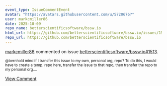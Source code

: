 ```yaml
---
event_type: IssueCommentEvent
avatar: "https://avatars.githubusercontent.com/u/5720676?"
user: markcmiller86
date: 2025-10-09
repo_name: betterscientificsoftware/bssw.io
html_url: https://github.com/betterscientificsoftware/bssw.io/issues/1513
repo_url: https://github.com/betterscientificsoftware/bssw.io
---
```


<a href='https://github.com/markcmiller86' target='_blank'>markcmiller86</a> commented on issue <a href='https://github.com/betterscientificsoftware/bssw.io/issues/1513' target='_blank'>betterscientificsoftware/bssw.io#1513</a>.

<small>@bernhold mind if I transfer this issue to my own, personal org, repo? To do this, I would have to create a temp. repo here, transfer the issue to that repo, then transfer the repo to my personal org....</small>

<a href='https://github.com/betterscientificsoftware/bssw.io/issues/1513' target='_blank'>View Comment</a>